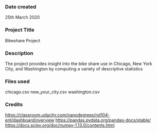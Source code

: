 ### Date created
25th March 2020

### Project Title
Bikeshare Project

### Description
The project provides insight into the bike share use in Chicago, New York City, and Washington by computing a
variety of descriptive statistics

### Files used
chicago.csv
new_your_city.csv
washington.csv

### Credits
https://classroom.udacity.com/nanodegrees/nd104-ent/dashboard/overview
https://pandas.pydata.org/pandas-docs/stable/
https://docs.scipy.org/doc/numpy-1.13.0/contents.html

